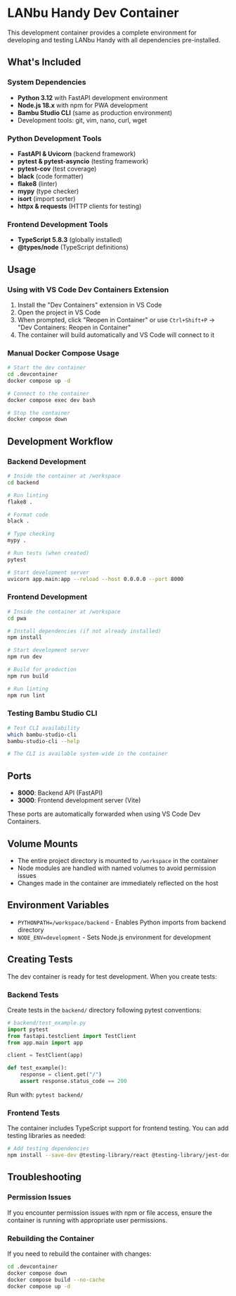 # LANbu Handy Dev Container

This development container provides a complete environment for developing and testing LANbu Handy with all dependencies pre-installed.

## What's Included

### System Dependencies
- **Python 3.12** with FastAPI development environment
- **Node.js 18.x** with npm for PWA development
- **Bambu Studio CLI** (same as production environment)
- Development tools: git, vim, nano, curl, wget

### Python Development Tools
- **FastAPI & Uvicorn** (backend framework)
- **pytest & pytest-asyncio** (testing framework)
- **pytest-cov** (test coverage)
- **black** (code formatter)
- **flake8** (linter)
- **mypy** (type checker)
- **isort** (import sorter)
- **httpx & requests** (HTTP clients for testing)

### Frontend Development Tools
- **TypeScript 5.8.3** (globally installed)
- **@types/node** (TypeScript definitions)

## Usage

### Using with VS Code Dev Containers Extension

1. Install the "Dev Containers" extension in VS Code
2. Open the project in VS Code
3. When prompted, click "Reopen in Container" or use `Ctrl+Shift+P` → "Dev Containers: Reopen in Container"
4. The container will build automatically and VS Code will connect to it

### Manual Docker Compose Usage

```bash
# Start the dev container
cd .devcontainer
docker compose up -d

# Connect to the container
docker compose exec dev bash

# Stop the container
docker compose down
```

## Development Workflow

### Backend Development

```bash
# Inside the container at /workspace
cd backend

# Run linting
flake8 .

# Format code
black .

# Type checking
mypy .

# Run tests (when created)
pytest

# Start development server
uvicorn app.main:app --reload --host 0.0.0.0 --port 8000
```

### Frontend Development

```bash
# Inside the container at /workspace
cd pwa

# Install dependencies (if not already installed)
npm install

# Start development server
npm run dev

# Build for production
npm run build

# Run linting
npm run lint
```

### Testing Bambu Studio CLI

```bash
# Test CLI availability
which bambu-studio-cli
bambu-studio-cli --help

# The CLI is available system-wide in the container
```

## Ports

- **8000**: Backend API (FastAPI)
- **3000**: Frontend development server (Vite)

These ports are automatically forwarded when using VS Code Dev Containers.

## Volume Mounts

- The entire project directory is mounted to `/workspace` in the container
- Node modules are handled with named volumes to avoid permission issues
- Changes made in the container are immediately reflected on the host

## Environment Variables

- `PYTHONPATH=/workspace/backend` - Enables Python imports from backend directory
- `NODE_ENV=development` - Sets Node.js environment for development

## Creating Tests

The dev container is ready for test development. When you create tests:

### Backend Tests

Create tests in the `backend/` directory following pytest conventions:

```python
# backend/test_example.py
import pytest
from fastapi.testclient import TestClient
from app.main import app

client = TestClient(app)

def test_example():
    response = client.get("/")
    assert response.status_code == 200
```

Run with: `pytest backend/`

### Frontend Tests

The container includes TypeScript support for frontend testing. You can add testing libraries as needed:

```bash
# Add testing dependencies
npm install --save-dev @testing-library/react @testing-library/jest-dom vitest
```

## Troubleshooting

### Permission Issues
If you encounter permission issues with npm or file access, ensure the container is running with appropriate user permissions.

### Rebuilding the Container
If you need to rebuild the container with changes:

```bash
cd .devcontainer
docker compose down
docker compose build --no-cache
docker compose up -d
```